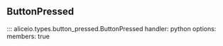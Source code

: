 ## ButtonPressed

::: aliceio.types.button_pressed.ButtonPressed
    handler: python
    options:
      members: true
